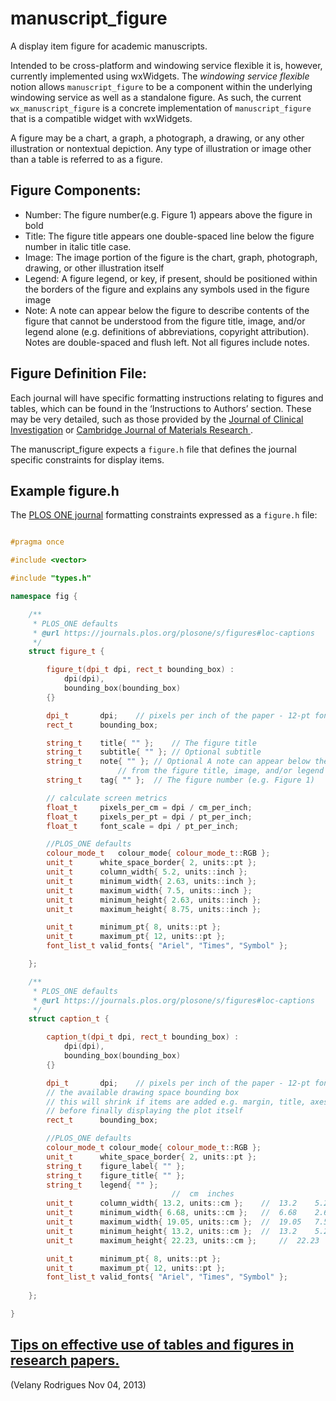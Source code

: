 # manuscript_figure
A display item figure for academic manuscripts.

Intended to be cross-platform and windowing service flexible it is, however, currently implemented using wxWidgets. The _windowing service flexible_ notion allows `manuscript_figure` to be a component within the underlying windowing service as well as a standalone figure. As such, the current `wx_manuscript_figure` is a concrete implementation of `manuscript_figure` that is a compatible widget with wxWidgets.

A figure may be a chart, a graph, a photograph, a drawing, or any other illustration or nontextual depiction. Any type of illustration or image other than a table is referred to as a figure.

## Figure Components:
+ Number: The figure number(e.g. Figure 1) appears above the figure in bold
+ Title: The figure title appears one double-spaced line below the figure number in italic title case.
+ Image: The image portion of the figure is the chart, graph, photograph, drawing, or other illustration itself
+ Legend: A figure legend, or key, if present, should be positioned within the borders of the figure and explains any symbols used in the figure image
+ Note: A note can appear below the figure to describe contents of the figure that cannot be understood from the figure title, image, and/or legend alone (e.g. definitions of abbreviations, copyright attribution). Notes are double-spaced and flush left. Not all figures include notes.

## Figure Definition File:
Each journal will have specific formatting instructions relating to figures and tables, which can be found in the ‘Instructions to Authors’ section. These may be very detailed, such as those provided by the [Journal of Clinical Investigation](https://www.jci.org/kiosk/publish/figures) or [Cambridge Journal of Materials Research ](https://www.cambridge.org/core/journals/journal-of-materials-research/information/instructions-contributors/instructions-figures).

The manuscript_figure expects a `figure.h` file that defines the journal specific constraints for display items.

## Example figure.h
The [PLOS ONE journal](https://journals.plos.org/plosone/s/figures#loc-captions) formatting constraints expressed as a `figure.h` file:
```cpp

#pragma once

#include <vector>

#include "types.h"

namespace fig {

	/**  
	 * PLOS_ONE defaults
	 * @url https://journals.plos.org/plosone/s/figures#loc-captions
	 */
	struct figure_t {

		figure_t(dpi_t dpi, rect_t bounding_box) : 
			dpi(dpi),
			bounding_box(bounding_box)
		{}

		dpi_t		dpi;	// pixels per inch of the paper - 12-pt font is 1/6 inch in height
		rect_t 		bounding_box;

		string_t	title{ "" };	// The figure title
		string_t	subtitle{ "" }; // Optional subtitle
		string_t	note{ "" };	// Optional A note can appear below the figure to describe contents of the figure that cannot be understood 
						// from the figure title, image, and/or legend alone (e.g. definitions of abbreviations, copyright attribution)
		string_t	tag{ "" };	// The figure number (e.g. Figure 1)

		// calculate screen metrics
		float_t		pixels_per_cm = dpi / cm_per_inch;
		float_t		pixels_per_pt = dpi / pt_per_inch;
		float_t		font_scale = dpi / pt_per_inch;

		//PLOS_ONE defaults
		colour_mode_t 	colour_mode{ colour_mode_t::RGB };
		unit_t		white_space_border{ 2, units::pt };
		unit_t		column_width{ 5.2, units::inch };
		unit_t		minimum_width{ 2.63, units::inch };
		unit_t		maximum_width{ 7.5, units::inch };
		unit_t		minimum_height{ 2.63, units::inch };
		unit_t		maximum_height{ 8.75, units::inch };

		unit_t		minimum_pt{ 8, units::pt };
		unit_t		maximum_pt{ 12, units::pt };
		font_list_t	valid_fonts{ "Ariel", "Times", "Symbol" };

	};

	/**
	 * PLOS_ONE defaults
	 * @url https://journals.plos.org/plosone/s/figures#loc-captions
	 */
	struct caption_t {

		caption_t(dpi_t dpi, rect_t bounding_box) :
			dpi(dpi),
			bounding_box(bounding_box) 
		{}

		dpi_t		dpi;	// pixels per inch of the paper - 12-pt font is 1/6 inch in height
		// the available drawing space bounding box
		// this will shrink if items are added e.g. margin, title, axes, legend
		// before finally displaying the plot itself
		rect_t		bounding_box;

		//PLOS_ONE defaults
		colour_mode_t colour_mode{ colour_mode_t::RGB };
		unit_t		white_space_border{ 2, units::pt };
		string_t	figure_label{ "" };
		string_t	figure_title{ "" };
		string_t	legend{ "" };
									//	cm	inches
		unit_t		column_width{ 13.2, units::cm };	// 	13.2 	5.2 
		unit_t		minimum_width{ 6.68, units::cm };	// 	6.68	2.63
		unit_t		maximum_width{ 19.05, units::cm };	// 	19.05	7.5
		unit_t		minimum_height{ 13.2, units::cm };	// 	13.2	5.2 
		unit_t		maximum_height{ 22.23, units::cm }; 	// 	22.23	8.75

		unit_t		minimum_pt{ 8, units::pt };
		unit_t		maximum_pt{ 12, units::pt };
		font_list_t	valid_fonts{ "Ariel", "Times", "Symbol" };
		
	};

}
```

## [Tips on effective use of tables and figures in research papers.](https://www.editage.com/insights/tips-on-effective-use-of-tables-and-figures-in-research-papers)
(Velany Rodrigues Nov 04, 2013)
